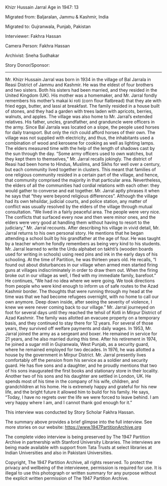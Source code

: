 Khizr Hussain Jarral
Age in 1947: 13

Migrated from: Baljaralan, Jammu & Kashmir, India

Migrated to: Gujranwala, Punjab, Pakistan

Interviewer: Fakhra Hassan

Camera Person: Fakhra Hassan

Archivist: Sneha Sudhakar

Story Donor/Sponsor:

------------------------------------------------


Mr. Khizr Hussain Jarral was born in 1934 in the village of Bal Jarrala in Reasi District of Jammu and Kashmir. He was the eldest of four brothers and two sisters. Both his sisters had been married, and they resided in the United Kingdom (UK). His mother was a homemaker, and Mr. Jarral fondly remembers his mother’s makai ki roti (corn flour flatbread) that they ate with fried eggs, butter, and lassi at breakfast. The family resided in a house built of stones, and they had a garden with trees laden with apricots, berries, walnuts, and apples. The village was also home to Mr. Jarral’s extended relatives. His father, uncles, grandfather, and granduncle were officers in the army.
Since Bal Jarrala was located on a slope, the people used horses for daily transport. But only the rich could afford horses of their own. The village was not supplied with electricity, and thus, the inhabitants used a combination of wood and kerosene for cooking as well as lighting lamps. The elders measured time with the help of the length of shadows cast by the sun through the day. “Some army officers used to own watches, but they kept them to themselves,” Mr. Jarral recalls jokingly.
The district of Reasi had been home to Hindus, Muslims, and Sikhs for well over a century, but each community lived together in clusters. This meant that families of one religious community resided in a certain part of the village, and hence, that community comprised the majority in that particular area. Nevertheless, the elders of all the communities had cordial relations with each other: they would gather to converse and eat together. Mr. Jarral aptly phrases it when he says that “they were beyond religious differences”.
Although the village had its own tehsildar, judicial courts, and police station, any matter of conflict was usually resolved by the elders of the village through mutual consultation. “We lived in a fairly peaceful area. The people were very nice. The conflicts that surfaced every now and then were minor ones, and the elders were very good at handling them without having to resort to the judiciary,” Mr. Jarral recounts.
After describing his village in vivid detail, Mr. Jarral returns to his own personal story. He mentions that he began attending a school built by his grandfather at the age of four. He was taught by a teacher whom he fondly remembers as being very kind to his students. Mr. Jarral learned to write the Urdu alphabet on takhti’s (wooden boards used for writing in schools) using reed pins and ink in the early days of his schooling.
At the time of Partition, he was thirteen years old. He recalls, “I found out about disturbances in our village when armed men started firing guns at villages indiscriminately in order to draw them out. When the firing broke out in our village as well, I fled with my immediate family, barefoot.” He continues, “We had no idea where we were going. We took directions from people who were kind enough to inform us of safe routes to the Azad Kashmir border. The thoughts that were running through my head at the time was that we had become refugees overnight, with no home to call our own anymore. Deep down inside, after seeing the severity of violence, I knew we were never coming back to our village.”
Mr. Jarral journeyed on foot for several days until they reached the tehsil of Kotli in Mirpur District of Azad Kashmir. The family was allotted an evacuee property on a temporary basis, and they continued to stay there for 12 years. For several of those years, they survived off welfare payments and daily wages.
In 1953, Mr. Jarral joined the army as a sergeant and boxer. He remained in service for 21 years, and he also married during this time. After his retirement in 1974, he joined a sugar mill in Gujranwala, West Punjab, as a security guard, where he remained employed for two decades. In 1976, he was allotted a house by the government in Mirpur District.
Mr. Jarral presently lives comfortably off the pension from his service as a soldier and security guard. He has five sons and a daughter, and he proudly mentions that two of his sons inaugurated the first books and stationary store in their locality. Another two of his sons and his daughter are settled in London, UK. He spends most of his time in the company of his wife, children, and grandchildren at his home. He is extremely happy and grateful for his new life, and the bright future it allowed him to build for his family. He says, “Today, I have no regrets over the life we were forced to leave behind. I am very happy where I am, and I cannot thank god enough for it.”


This interview was conducted by Story Scholar Fakhra Hassan.

The summary above provides a brief glimpse into the full interview. See more stories on our website: https://www.1947PartitionArchive.org

The complete video interview is being preserved by The 1947 Partition Archive in partnership with Stanford University Libraries. The interviews are being made available with support from Tata Trusts at select libraries at Indian Universities and also in Pakistani Universities.

Copyright, The 1947 Partition Archive, all rights reserved. To protect the privacy and wellbeing of the interviewee, permission is required for use. It is illegal to use this photograph or written summary for any purpose without the explicit written permission of The 1947 Partition Archive.
